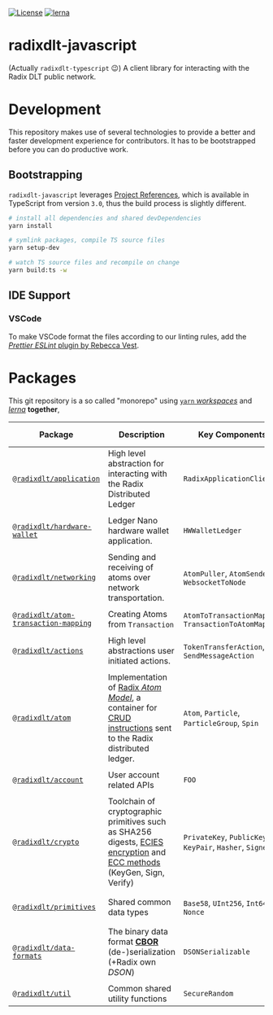 [![License](https://img.shields.io/badge/License-Apache%202.0-blue.svg)](https://github.com/radixdlt/radixdlt-javascript/blob/main/LICENSE)
[![lerna](https://img.shields.io/badge/maintained%20with-lerna-cc00ff.svg)](https://lerna.js.org/)

# radixdlt-javascript

(Actually `radixdlt-typescript` 😉) A client library for interacting with the Radix DLT public network.

# Development

This repository makes use of several technologies to provide a better and faster development experience for contributors. It has to be bootstrapped before you can do productive work.

## Bootstrapping

`radixdlt-javascript` leverages [Project References](https://www.typescriptlang.org/docs/handbook/project-references.html), which is available in TypeScript from version `3.0`, thus the build process is slightly different.

```zsh
# install all dependencies and shared devDependencies
yarn install

# symlink packages, compile TS source files
yarn setup-dev

# watch TS source files and recompile on change
yarn build:ts -w
```

## IDE Support

### VSCode

To make VSCode format the files according to our linting rules, add the [_Prettier ESLint_ plugin by Rebecca Vest](https://marketplace.visualstudio.com/items?itemName=rvest.vs-code-prettier-eslint).


# Packages

This git repository is a so called "monorepo" using [`yarn` *workspaces*](https://classic.yarnpkg.com/en/docs/workspaces/) and [*lerna*](https://github.com/lerna/lerna) **together**,

| Package | Description | Key Components | Internal Dependency | Notable external dependency |
| --- | --- | --- | --- | --- |
| [`@radixdlt/application`][app] | High level abstraction for interacting with the Radix Distributed Ledger | `RadixApplicationClient` | [`@radixdlt/atom-transaction-mapping`][atom-transaction-mapping], [`@radix/crypto`][crypto] | NONE |
||
| [`@radixdlt/hardware-wallet`][hwLedger] | Ledger Nano hardware wallet application. | `HWWalletLedger` | [`@radixdlt/atom`][atom] | [`LedgerHQ/ledgerjs`](https://github.com/LedgerHQ/ledgerjs) |
||
| [`@radixdlt/networking`][networking] | Sending and receiving of atoms over network transportation. | `AtomPuller`, `AtomSender`, `WebsocketToNode` | [`@radixdlt/atom`][atom] | NONE |
||
| [`@radixdlt/atom-transaction-mapping`][atom-transaction-mapping] | Creating Atoms from `Transaction` | `AtomToTransactionMapper`, `TransactionToAtomMapper` | [`@radixdlt/atom`][atom], [`@radix/actions`][actions] | NONE |
||
| [`@radixdlt/actions`][actions] | High level abstractions user initiated actions. | `TokenTransferAction`, `SendMessageAction` | [`@radixdlt/primitives`][primitives] | NONE |
||
| [`@radixdlt/atom`][atom] | Implementation of [Radix *Atom Model*](https://dev.to/radixdlt/knowledgebase-update-atom-model-263i), a container for [CRUD instructions](https://en.wikipedia.org/wiki/Create,_read,_update_and_delete) sent to the Radix distributed ledger. | `Atom`, `Particle`, `ParticleGroup`, `Spin` | [`@radixdlt/primitives`][primitives], [`@radix/data-formats`][dataformats] | NONE |
||
| [`@radixdlt/account`][account] | User account related APIs | `FOO` | [`@radixdlt/primitives`][primitives], [`@radixdlt/primitives`][crypto] | NONE |
||
| [`@radixdlt/crypto`][crypto] | Toolchain of cryptographic primitives such as SHA256 digests, [ECIES encryption](https://en.wikipedia.org/wiki/Integrated_Encryption_Scheme) and [ECC methods](https://en.wikipedia.org/wiki/Elliptic-curve_cryptography) (KeyGen, Sign, Verify) | `PrivateKey`, `PublicKey`, `KeyPair`, `Hasher`, `Signer` | [`@radixdlt/util`][util], [`@radixdlt/primitives`][primitives] | [indutny/elliptic](https://github.com/indutny/elliptic) |
||
| [`@radixdlt/primitives`][primitives] | Shared common data types | `Base58`, `UInt256`, `Int64`, `Nonce` | [`@radixdlt/util`][util], [`@radixdlt/data-formats`][dataformats] | [uint256](https://github.com/radixdlt/uint256) |
||
| [`@radixdlt/data-formats`][dataformats] | The binary data format [**CBOR**](https://cbor.io/) (de-)serialization (+Radix own *DSON*) | `DSONSerializable` | No dependencies | [`cbor`](https://www.npmjs.com/package/cbor) |
||
| [`@radixdlt/util`][util] | Common shared utility functions | `SecureRandom` | No dependencies | [`sodium-native`](https://www.npmjs.com/package/sodium-native), [`randombytes`](https://www.npmjs.com/package/randombytes) |


<!-- LINKS -->

<!-- Radix packages links -->
[app]: ./packages/application
[account]: ./packages/account
[dataformats]: ./packages/data-formats
[atom-transaction-mapping]: ./packages/atom-transaction-mapping
[atom]: ./packages/atom
[crypto]: ./packages/crypto
[primitives]: ./packages/primitives
[networking]: ./packages/networking
[hwLedger]: ./packages/hardware-wallet
[actions]: ./packages/actions
[util]: ./packages/util

<!-- Third party links -->
[jest]: https://jestjs.io/
